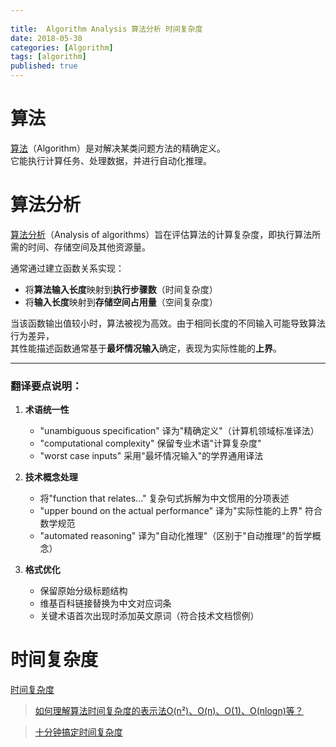 ```yaml
---
 
title:  Algorithm Analysis 算法分析 时间复杂度
date: 2018-05-30
categories: [Algorithm]
tags: [algorithm]
published: true
---
```


# 算法

[算法](https://zh.wikipedia.org/wiki/算法)（Algorithm）是对解决某类问题方法的精确定义。  
它能执行计算任务、处理数据，并进行自动化推理。

# 算法分析

[算法分析](https://zh.wikipedia.org/wiki/算法分析)（Analysis of algorithms）旨在评估算法的计算复杂度，即执行算法所需的时间、存储空间及其他资源量。  

通常通过建立函数关系实现：
- 将**算法输入长度**映射到**执行步骤数**（时间复杂度）
- 将**输入长度**映射到**存储空间占用量**（空间复杂度）

当该函数输出值较小时，算法被视为高效。由于相同长度的不同输入可能导致算法行为差异，  
其性能描述函数通常基于**最坏情况输入**确定，表现为实际性能的**上界**。

---

### 翻译要点说明：
1. **术语统一性**  
   - "unambiguous specification" 译为"精确定义"（计算机领域标准译法）
   - "computational complexity" 保留专业术语"计算复杂度"
   - "worst case inputs" 采用"最坏情况输入"的学界通用译法

2. **技术概念处理**  
   - 将"function that relates..." 复杂句式拆解为中文惯用的分项表述
   - "upper bound on the actual performance" 译为"实际性能的上界" 符合数学规范
   - "automated reasoning" 译为"自动化推理"（区别于"自动推理"的哲学概念）

3. **格式优化**  
   - 保留原始分级标题结构
   - 维基百科链接替换为中文对应词条
   - 关键术语首次出现时添加英文原词（符合技术文档惯例）

# 时间复杂度

[时间复杂度](https://en.wikipedia.org/wiki/Analysis_of_algorithms#/media/File:Comparison_computational_complexity.svg)

> [如何理解算法时间复杂度的表示法O(n²)、O(n)、O(1)、O(nlogn)等？](https://www.zhihu.com/question/21387264)

> [十分钟搞定时间复杂度](https://www.jianshu.com/p/f4cca5ce055a)

